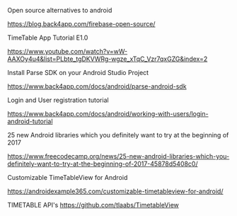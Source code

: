 Open source alternatives to android

https://blog.back4app.com/firebase-open-source/

TimeTable App Tutorial E1.0

https://www.youtube.com/watch?v=wW-AAXOy4u4&list=PLbte_tgDKVWRg-wgze_xTqC_Vzr7qxGZG&index=2

Install Parse SDK on your Android Studio Project

https://www.back4app.com/docs/android/parse-android-sdk

Login and User registration tutorial

https://www.back4app.com/docs/android/working-with-users/login-android-tutorial

25 new Android libraries which you definitely want to try at the beginning of 2017

https://www.freecodecamp.org/news/25-new-android-libraries-which-you-definitely-want-to-try-at-the-beginning-of-2017-45878d5408c0/

Customizable TimeTableView for Android 

https://androidexample365.com/customizable-timetableview-for-android/


TIMETABLE API's
https://github.com/tlaabs/TimetableView
